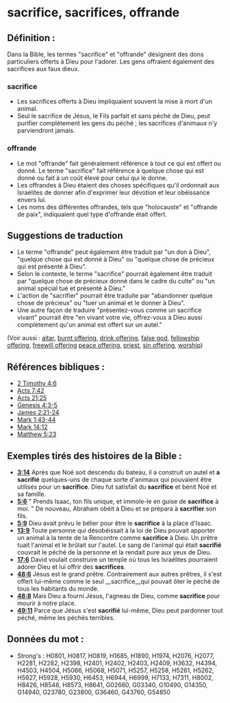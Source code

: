 # sacrifice, sacrifices, offrande

## Définition :

Dans la Bible, les termes "sacrifice" et "offrande" désignent des dons particuliers offerts à Dieu pour l'adorer. Les gens offraient également des sacrifices aux faux dieux.

### sacrifice

* Les sacrifices offerts à Dieu impliquaient souvent la mise à mort d'un animal.
* Seul le sacrifice de Jésus, le Fils parfait et sans péché de Dieu, peut purifier complètement les gens du péché ; les sacrifices d'animaux n'y parviendront jamais.

### offrande

* Le mot "offrande" fait généralement référence à tout ce qui est offert ou donné. Le terme "sacrifice" fait référence à quelque chose qui est donné ou fait à un coût élevé pour celui qui le donne.
* Les offrandes à Dieu étaient des choses spécifiques qu'il ordonnait aux Israélites de donner afin d'exprimer leur dévotion et leur obéissance envers lui.
* Les noms des différentes offrandes, tels que "holocauste" et "offrande de paix", indiquaient quel type d'offrande était offert.

## Suggestions de traduction

* Le terme "offrande" peut également être traduit par "un don à Dieu", "quelque chose qui est donné à Dieu" ou "quelque chose de précieux qui est présenté à Dieu".
* Selon le contexte, le terme "sacrifice" pourrait également être traduit par "quelque chose de précieux donné dans le cadre du culte" ou "un animal spécial tué et présenté à Dieu."
* L'action de "sacrifier" pourrait être traduite par "abandonner quelque chose de précieux" ou "tuer un animal et le donner à Dieu".
* Une autre façon de traduire "présentez-vous comme un sacrifice vivant" pourrait être "en vivant votre vie, offrez-vous à Dieu aussi complètement qu'un animal est offert sur un autel."

(Voir aussi : [altar](../kt/altar.md), [burnt offering](../other/burntoffering.md), [drink offering](../other/drinkoffering.md), [false god](../kt/falsegod.md), [fellowship offering](../other/fellowshipoffering.md), [freewill offering](../other/freewilloffering.md) [peace offering](../other/peaceoffering.md), [priest](../kt/priest.md), [sin offering](../other/sinoffering.md), [worship](../kt/worship.md))

## Références bibliques :

* [2 Timothy 4:6](rc://en/tn/help/2ti/04/06)
* [Acts 7:42](rc://en/tn/help/act/07/42)
* [Acts 21:25](rc://en/tn/help/act/21/25)
* [Genesis 4:3-5](rc://en/tn/help/gen/04/03)
* [James 2:21-24](rc://en/tn/help/jas/02/21)
* [Mark 1:43-44](rc://en/tn/help/mrk/01/43)
* [Mark 14:12](rc://en/tn/help/mrk/14/12)
* [Matthew 5:23](rc://en/tn/help/mat/05/23)

## Exemples tirés des histoires de la Bible :

* __[3:14](rc://en/tn/help/obs/03/14)__ Après que Noé soit descendu du bateau, il a construit un autel et __a sacrifié__ quelques-uns de chaque sorte d'animaux qui pouvaient être utilisés pour un __sacrifice__. Dieu fut satisfait du __sacrifice__ et bénit Noé et sa famille.
* __[5:6](rc://en/tn/help/obs/05/06)__ " Prends Isaac, ton fils unique, et immole-le en guise de __sacrifice__ à moi. " De nouveau, Abraham obéit à Dieu et se prépara à __sacrifier__ son fils.
* __[5:9](rc://en/tn/help/obs/05/09)__ Dieu avait prévu le bélier pour être le __sacrifice__ à la place d'Isaac.
* __[13:9](rc://en/tn/help/obs/13/09)__ Toute personne qui désobéissait à la loi de Dieu pouvait apporter un animal à la tente de la Rencontre comme __sacrifice__ à Dieu. Un prêtre tuait l'animal et le brûlait sur l'autel. Le sang de l'animal qui était __sacrifié__ couvrait le péché de la personne et la rendait pure aux yeux de Dieu.
* __[17:6](rc://en/tn/help/obs/17/06)__ David voulait construire un temple où tous les Israélites pourraient adorer Dieu et lui offrir des __sacrifices__.
* __[48:6](rc://en/tn/help/obs/48/06)__ Jésus est le grand prêtre. Contrairement aux autres prêtres, il s'est offert lui-même comme le seul __sacrifice__qui pouvait ôter le péché de tous les habitants du monde.
* __[48:8](rc://en/tn/help/obs/48/08)__ Mais Dieu a fourni Jésus, l'agneau de Dieu, comme __sacrifice__ pour mourir à notre place.
* __[49:11](rc://en/tn/help/obs/49/11)__ Parce que Jésus s'est __sacrifié__ lui-même, Dieu peut pardonner tout péché, même les péchés terribles.

## Données du mot :

* Strong's : H0801, H0817, H0819, H1685, H1890, H1974, H2076, H2077, H2281, H2282, H2398, H2401, H2402, H2403, H2409, H3632, H4394, H4503, H4504, H5066, H5068, H5071, H5257, H5258, H5261, H5262, H5927, H5928, H5930, H6453, H6944, H6999, H7133, H7311, H8002, H8426, H8548, H8573, H8641, G02660, G03340, G10490, G14350, G14940, G23780, G23800, G36460, G43760, G54850
